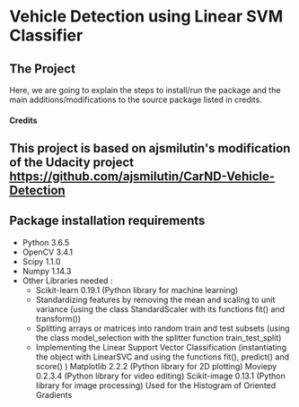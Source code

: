[//]: # (Image References)

[image1]: ./examples/kitti.png



# Vehicle Detection using Linear SVM Classifier
The Project
---
Here, we are going to explain the steps to install/run the package and the main additions/modifications to the source package listed in credits.


#### **Credits**
This project is based on ajsmilutin's modification of the Udacity project https://github.com/ajsmilutin/CarND-Vehicle-Detection
---

## Package installation requirements
* Python 3.6.5
* OpenCV 3.4.1
* Scipy 1.1.0
* Numpy 1.14.3
* Other Libraries needed :
  - Scikit-learn 0.19.1 (Python library for machine learning)
  - Standardizing features by removing the mean and scaling to unit variance (using the class StandardScaler with its functions fit() and transform())
  - Splitting arrays or matrices into random train and test subsets (using the class model_selection with the splitter function train_test_split)
  - Implementing the Linear Support Vector Classification (instantiating the object with LinearSVC and using the functions fit(), predict() and score() )
Matplotlib 2.2.2 (Python library for 2D plotting)
Moviepy 0.2.3.4 (Python library for video editing)
Scikit-image 0.13.1 (Python library for image processing)
Used for the Histogram of Oriented Gradients

